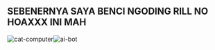 ## SEBENERNYA SAYA BENCI NGODING RILL NO HOAXXX INI MAH
![cat-computer](https://github.com/user-attachments/assets/1acaaccd-1e0c-4efd-ace2-44b2b094f649)![ai-bot](https://github.com/user-attachments/assets/f7704334-4f2c-4247-a076-677dd05205d9)


